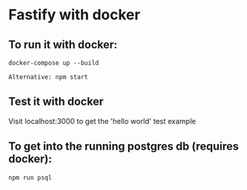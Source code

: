 # Fastify with docker

## To run it with docker:
```
docker-compose up --build

Alternative: npm start
```

## Test it with docker
Visit localhost:3000 to get the 'hello world' test example

## To get into the running postgres db (requires docker):
```
npm run psql
```